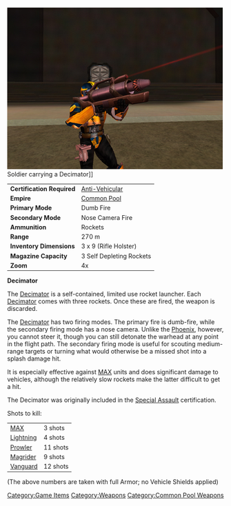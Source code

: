 ![](images/PSScreenShot0246.jpg "fig:PSScreenShot0246.jpg") Soldier carrying a
Decimator\]\]

|                            |                                                |
| -------------------------- | ---------------------------------------------- |
| **Certification Required** | [Anti-Vehicular](Anti-Vehicular.md "wikilink") |
| **Empire**                 | [Common Pool](Common_Pool.md "wikilink")       |
| **Primary Mode**           | Dumb Fire                                      |
| **Secondary Mode**         | Nose Camera Fire                               |
| **Ammunition**             | Rockets                                        |
| **Range**                  | 270 m                                          |
| **Inventory Dimensions**   | 3 x 9 (Rifle Holster)                          |
| **Magazine Capacity**      | 3 Self Depleting Rockets                       |
| **Zoom**                   | 4x                                             |

**Decimator**

The [Decimator](Decimator.md "wikilink") is a self-contained, limited use
rocket launcher. Each [Decimator](Decimator.md "wikilink") comes with three
rockets. Once these are fired, the weapon is discarded.

The [Decimator](Decimator.md "wikilink") has two firing modes. The primary
fire is dumb-fire, while the secondary firing mode has a nose camera.
Unlike the [Phoenix](Phoenix.md "wikilink"), however, you cannot steer it,
though you can still detonate the warhead at any point in the flight
path. The secondary firing mode is useful for scouting medium-range
targets or turning what would otherwise be a missed shot into a splash
damage hit.

It is especially effective against
[MAX](Mechanized_Armored_Exo-Suit.md "wikilink") units and does significant
damage to vehicles, although the relatively slow rockets make the latter
difficult to get a hit.

The Decimator was originally included in the [Special
Assault](Special_Assault.md "wikilink") certification.

Shots to kill:

|                                      |          |
| ------------------------------------ | -------- |
| [MAX](MAX.md "wikilink")             | 3 shots  |
| [Lightning](Lightning.md "wikilink") | 4 shots  |
| [Prowler](Prowler.md "wikilink")     | 11 shots |
| [Magrider](Magrider.md "wikilink")   | 9 shots  |
| [Vanguard](Vanguard.md "wikilink")   | 12 shots |

(The above numbers are taken with full Armor; no Vehicle Shields
applied)

[Category:Game Items](Category:Game_Items.md "wikilink")
[Category:Weapons](Category:Weapons.md "wikilink") [Category:Common Pool
Weapons](Category:Common_Pool_Weapons.md "wikilink")
